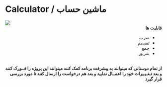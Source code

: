 # Calculator / ماشین حساب

<img src="https://8pic.ir/uploads/calculator-logo-10250-2603_ab81f.jpg">

<div dir="rtl">
  <b>قابلیت ها </b>
  <br>
  <ul>
    <li> ضرب </li>
    <li> تقسیم </li>
    <li> جمع </li>
    <li> تفریق </li>
  </ul>
  <br>
  <b> از تمام دوستانی که میتوانند به پیشرفت برنامه کمک کنند میتوانند این پروژه را فــورک کنند و بعد تـغـیـیرات خود را اعمــال نمایید و بعد هم درخواست را ارسال کنند تا مورد بررسی قرار گیرد </b>
  
